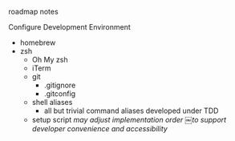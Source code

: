 roadmap notes

Configure Development Environment
- homebrew
- zsh
  - Oh My zsh
  - iTerm
  - git
    - .gitignore
    - .gitconfig
  - shell aliases
    - all but trivial command aliases developed under TDD
  - setup script
    *may adjust implementation order ￼to support developer convenience and accessibility*
